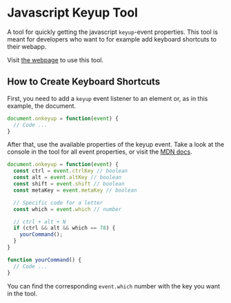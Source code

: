 # Javascript Keyup Tool

A tool for quickly getting the javascript `keyup`-event properties. This tool is meant for developers who want to for example add keyboard shortcuts to their webapp.

Visit [the webpage](https://wesselvanree.github.io/js-keyup-event/) to use this tool.

## How to Create Keyboard Shortcuts

First, you need to add a `keyup` event listener to an element or, as in this example, the document.

```js
document.onkeyup = function(event) {
  // Code ...
}
```

After that, use the available properties of the keyup event. Take a look at the console in the tool for all event properties, or visit the [MDN docs](https://developer.mozilla.org/en-US/docs/Web/API/KeyboardEvent).

```js
document.onkeyup = function(event) {
  const ctrl = event.ctrlKey // boolean
  const alt = event.altKey // boolean
  const shift = event.shift // boolean
  const metaKey = event.metaKey // boolean

  // Specific code for a letter
  const which = event.which // number

  // ctrl + alt + N
  if (ctrl && alt && which == 78) {
    yourCommand();
  }
}

function yourCommand() {
  // Code ...
}
```

You can find the corresponding `event.which` number with the key you want in the tool.

